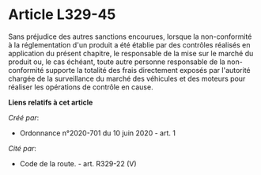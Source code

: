 # Article L329-45

Sans préjudice des autres sanctions encourues, lorsque la non-conformité à la réglementation d'un produit a été établie par
des contrôles réalisés en application du présent chapitre, le responsable de la mise sur le marché du produit ou, le cas
échéant, toute autre personne responsable de la non-conformité supporte la totalité des frais directement exposés par
l'autorité chargée de la surveillance du marché des véhicules et des moteurs pour réaliser les opérations de contrôle en
cause.

**Liens relatifs à cet article**

_Créé par_:

  - Ordonnance n°2020-701 du 10 juin 2020 - art. 1

_Cité par_:

  - Code de la route. - art. R329-22 (V)
